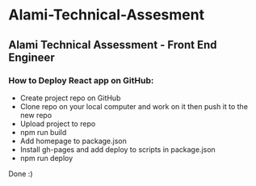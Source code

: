 # Alami-Technical-Assesment
## Alami Technical Assessment - Front End Engineer

### How to Deploy React app on GitHub:

+ Create project repo on GitHub
+ Clone repo on your local computer and work on it then push it to the new repo
+ Upload project to repo
+ npm run build
+ Add homepage to package.json
+ Install gh-pages and add deploy to scripts in package.json
+ npm run deploy

Done :)

